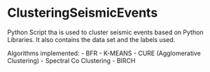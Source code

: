 # ClusteringSeismicEvents
Python Script tha is used to cluster seismic events based on Python Libraries.
It also contains the data set and the labels used.

Algorithms implemented:
    - BFR
    - K-MEANS
    - CURE (Agglomerative Clustering)
    - Spectral Co Clustering
    - BIRCH